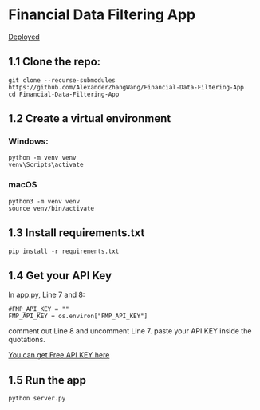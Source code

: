 # Financial Data Filtering App

[Deployed](http://18.117.249.175:5000/)

## 1.1 Clone the repo:

```
git clone --recurse-submodules https://github.com/AlexanderZhangWang/Financial-Data-Filtering-App
cd Financial-Data-Filtering-App
```
## 1.2 Create a virtual environment

### Windows:

```
python -m venv venv
venv\Scripts\activate
```

### macOS

```
python3 -m venv venv
source venv/bin/activate
```

## 1.3 Install requirements.txt
```
pip install -r requirements.txt

```
## 1.4 Get your API Key
In app.py, Line 7 and 8:
```
#FMP_API_KEY = ""
FMP_API_KEY = os.environ["FMP_API_KEY"]
```
comment out Line 8 and uncomment Line 7. paste your API KEY inside the quotations.

[You can get Free API KEY here](https://site.financialmodelingprep.com/)

## 1.5 Run the app

```
python server.py
```
